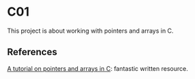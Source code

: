 # C01

This project is about working with pointers and arrays in C.

## References

[A tutorial on pointers and arrays in C][tut_link]: fantastic written resource.

[tut_link]: https://github.com/jflaherty/ptrtut13